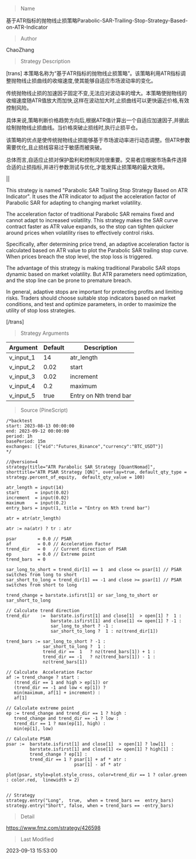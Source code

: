 
> Name

基于ATR指标的抛物线止损策略Parabolic-SAR-Trailing-Stop-Strategy-Based-on-ATR-Indicator

> Author

ChaoZhang

> Strategy Description



[trans] 
本策略名称为“基于ATR指标的抛物线止损策略”。该策略利用ATR指标调整抛物线止损曲线的收缩速度,使其能够自适应市场波动率的变化。

传统抛物线止损的加速因子固定不变,无法应对波动率的增大。本策略使抛物线的收缩速度随ATR值放大而加快,这样在波动加大时,止损曲线可以更快逼近价格,有效控制风险。

具体来说,策略判断价格趋势方向后,根据ATR值计算出一个自适应加速因子,并据此绘制抛物线止损曲线。当价格突破止损线时,执行止损平仓。

该策略的优点是使传统抛物线止损能够基于市场波动率进行动态调整。但ATR参数需要优化,且止损线容易过于敏感而被突破。

总体而言,自适应止损对保护盈利和控制风险很重要。交易者应根据市场条件选择合适的止损指标,并进行参数测试与优化,才能发挥止损策略的最大效用。


||


This strategy is named "Parabolic SAR Trailing Stop Strategy Based on ATR Indicator". It uses the ATR indicator to adjust the acceleration factor of Parabolic SAR for adapting to changing market volatility.

The acceleration factor of traditional Parabolic SAR remains fixed and cannot adapt to increased volatility. This strategy makes the SAR curve contract faster as ATR value expands, so the stop can tighten quicker around prices when volatility rises to effectively control risks.

Specifically, after determining price trend, an adaptive acceleration factor is calculated based on ATR value to plot the Parabolic SAR trailing stop curve. When prices breach the stop level, the stop loss is triggered. 

The advantage of this strategy is making traditional Parabolic SAR stops dynamic based on market volatility. But ATR parameters need optimization, and the stop line can be prone to premature breach.

In general, adaptive stops are important for protecting profits and limiting risks. Traders should choose suitable stop indicators based on market conditions, and test and optimize parameters, in order to maximize the utility of stop loss strategies.

[/trans]

> Strategy Arguments



|Argument|Default|Description|
|----|----|----|
|v_input_1|14|atr_length|
|v_input_2|0.02|start|
|v_input_3|0.02|increment|
|v_input_4|0.2|maximum|
|v_input_5|true|Entry on Nth trend bar|


> Source (PineScript)

``` pinescript
/*backtest
start: 2023-08-13 00:00:00
end: 2023-09-12 00:00:00
period: 1h
basePeriod: 15m
exchanges: [{"eid":"Futures_Binance","currency":"BTC_USDT"}]
*/

//@version=4
strategy(title="ATR Parabolic SAR Strategy [QuantNomad]", shorttitle="ATR PSAR Strategy [QN]", overlay=true, default_qty_type = strategy.percent_of_equity,  default_qty_value = 100)

atr_length = input(14)
start      = input(0.02)
increment  = input(0.02)
maximum    = input(0.2)
entry_bars = input(1, title = "Entry on Nth trend bar") 

atr = atr(atr_length)

atr := na(atr) ? tr : atr

psar        = 0.0 // PSAR
af          = 0.0 // Acceleration Factor
trend_dir   = 0   // Current direction of PSAR
ep          = 0.0 // Extreme point
trend_bars  = 0

sar_long_to_short = trend_dir[1] == 1  and close <= psar[1] // PSAR switches from long to short
sar_short_to_long = trend_dir[1] == -1 and close >= psar[1] // PSAR switches from short to long

trend_change = barstate.isfirst[1] or sar_long_to_short or sar_short_to_long

// Calculate trend direction
trend_dir    :=  barstate.isfirst[1] and close[1]  > open[1] ?  1 : 
                 barstate.isfirst[1] and close[1] <= open[1] ? -1 : 
                 sar_long_to_short ? -1 : 
                 sar_short_to_long ?  1 : nz(trend_dir[1])

trend_bars := sar_long_to_short ? -1 : 
              sar_short_to_long ?  1 : 
              trend_dir ==  1   ? nz(trend_bars[1]) + 1 : 
              trend_dir == -1   ? nz(trend_bars[1]) - 1 : 
              nz(trend_bars[1])

// Calculate  Acceleration Factor
af := trend_change ? start : 
   (trend_dir == 1 and high > ep[1]) or  
   (trend_dir == -1 and low < ep[1]) ? 
   min(maximum, af[1] + increment) : 
   af[1]

// Calculate extreme point
ep := trend_change and trend_dir == 1 ? high :  
   trend_change and trend_dir == -1 ? low : 
   trend_dir == 1 ? max(ep[1], high) : 
   min(ep[1], low)

// Calculate PSAR
psar :=  barstate.isfirst[1] and close[1]  > open[1] ? low[1]  : 
         barstate.isfirst[1] and close[1] <= open[1] ? high[1] : 
         trend_change ? ep[1] :    
         trend_dir == 1 ? psar[1] + af * atr : 
                          psar[1] - af * atr

plot(psar, style=plot.style_cross, color=trend_dir == 1 ? color.green : color.red,  linewidth = 2)


// Strategy 
strategy.entry("Long",  true,  when = trend_bars ==  entry_bars)
strategy.entry("Short", false, when = trend_bars == -entry_bars)
```

> Detail

https://www.fmz.com/strategy/426598

> Last Modified

2023-09-13 15:53:00
